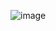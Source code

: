 ![image](https://user-images.githubusercontent.com/98122097/151729483-88ca0ce6-3063-45d8-a5ae-a10d174d236c.png)
